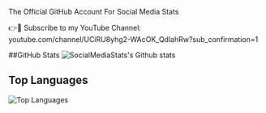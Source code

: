 The Official GitHub Account For Social Media Stats

👉📢 Subscribe to my YouTube Channel: 
youtube.com/channel/UCiRU8yhg2-WAcOK_QdlahRw?sub_confirmation=1

##GitHub Stats
![SocialMediaStats's Github stats](https://github-readme-stats.vercel.app/api?username=SocialMediaStats&show_icons=true&theme=radical)

## Top Languages
![Top Languages](https://github-readme-stats.vercel.app/api/top-langs/?username=SocialMediaStats&layout=compact&theme=radical)
